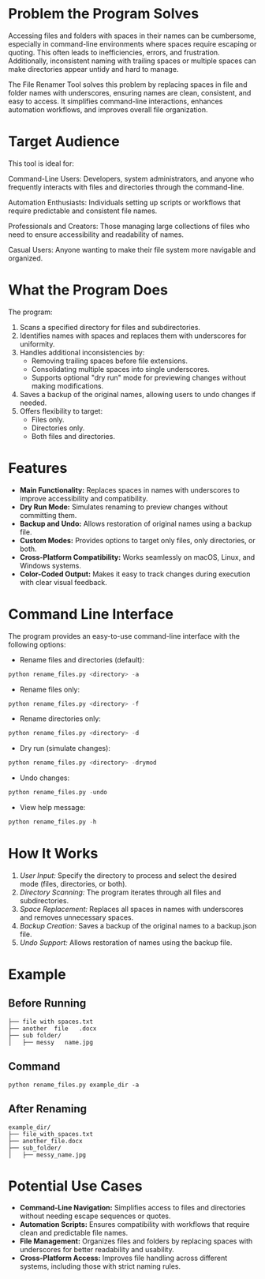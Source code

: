 # Problem the Program Solves

Accessing files and folders with spaces in their names can be cumbersome, especially in command-line environments where spaces require escaping or quoting. This often leads to inefficiencies, errors, and frustration. Additionally, inconsistent naming with trailing spaces or multiple spaces can make directories appear untidy and hard to manage.

The File Renamer Tool solves this problem by replacing spaces in file and folder names with underscores, ensuring names are clean, consistent, and easy to access. It simplifies command-line interactions, enhances automation workflows, and improves overall file organization.


# Target Audience

This tool is ideal for:

Command-Line Users: Developers, system administrators, and anyone who frequently interacts with files and directories through the command-line.

Automation Enthusiasts: Individuals setting up scripts or workflows that require predictable and consistent file names.

Professionals and Creators: Those managing large collections of files who need to ensure accessibility and readability of names.

Casual Users: Anyone wanting to make their file system more navigable and organized.


# What the Program Does
The program:

1. Scans a specified directory for files and subdirectories.
2. Identifies names with spaces and replaces them with underscores for uniformity.
3. Handles additional inconsistencies by:
    * Removing trailing spaces before file extensions.
    * Consolidating multiple spaces into single underscores.
    * Supports optional "dry run" mode for previewing changes without making modifications.
4. Saves a backup of the original names, allowing users to undo changes if needed.
5. Offers flexibility to target:
    * Files only.
    * Directories only.
    * Both files and directories.


# Features
- **Main Functionality:** Replaces spaces in names with underscores to improve accessibility and compatibility.
- **Dry Run Mode:** Simulates renaming to preview changes without committing them.
- **Backup and Undo:** Allows restoration of original names using a backup file.
- **Custom Modes:** Provides options to target only files, only directories, or both.
- **Cross-Platform Compatibility:** Works seamlessly on macOS, Linux, and Windows systems.
- **Color-Coded Output:** Makes it easy to track changes during execution with clear visual feedback.


# Command Line Interface

The program provides an easy-to-use command-line interface with the following options:

* Rename files and directories (default):
 ```python
python rename_files.py <directory> -a
 ```

* Rename files only:
 ```python
python rename_files.py <directory> -f
 ```

* Rename directories only:
 ```python
python rename_files.py <directory> -d
 ```

* Dry run (simulate changes):
 ```python
python rename_files.py <directory> -drymod
 ```

* Undo changes:
 ```python
python rename_files.py -undo
 ```

* View help message:
 ```python
python rename_files.py -h
 ```

# How It Works

1. *User Input:* Specify the directory to process and select the desired mode (files, directories, or both).
2. *Directory Scanning:* The program iterates through all files and subdirectories.
3. *Space Replacement:* Replaces all spaces in names with underscores and removes unnecessary spaces.
4. *Backup Creation:* Saves a backup of the original names to a backup.json file.
5. *Undo Support:* Allows restoration of names using the backup file.


# Example

## Before Running

 ``` example_dir/
├── file with spaces.txt
├── another  file   .docx
├── sub folder/
│   ├── messy   name.jpg
 ```

## Command

 ``` pythone
python rename_files.py example_dir -a
 ```

## After Renaming

 ```
example_dir/
├── file_with_spaces.txt
├── another_file.docx
├── sub_folder/
│   ├── messy_name.jpg
 ```


# Potential Use Cases

- **Command-Line Navigation:** Simplifies access to files and directories without needing escape sequences or quotes.
- **Automation Scripts:** Ensures compatibility with workflows that require clean and predictable file names.
- **File Management:** Organizes files and folders by replacing spaces with underscores for better readability and usability.
- **Cross-Platform Access:** Improves file handling across different systems, including those with strict naming rules.
